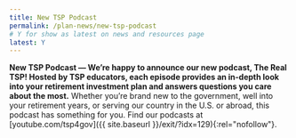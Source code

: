 ```yaml
---
title: New TSP Podcast
permalink: /plan-news/new-tsp-podcast
# Y for show as latest on news and resources page
latest: Y
---
```

**New TSP Podcast &#8212; We’re happy to announce our new podcast, The Real TSP! Hosted by TSP educators, each episode provides an in-depth look into your retirement investment plan and answers questions you care about the most.** Whether you’re brand new to the government, well into your retirement years, or serving our country in the U.S. or abroad, this podcast has something for you. Find our podcasts at [youtube.com/tsp4gov]({{ site.baseurl }}/exit/?idx=129){:rel="nofollow"}.
